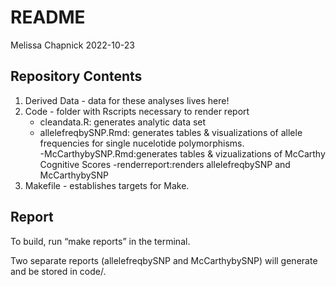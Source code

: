 README
================
Melissa Chapnick
2022-10-23

## Repository Contents

1)  Derived Data - data for these analyses lives here!
2)  Code - folder with Rscripts necessary to render report
    -   cleandata.R: generates analytic data set
    -   allelefreqbySNP.Rmd: generates tables & visualizations of allele
        frequencies for single nucelotide polymorphisms.  
        -McCarthybySNP.Rmd:generates tables & vizualizations of McCarthy
        Cognitive Scores -renderreport:renders allelefreqbySNP and
        McCarthybySNP  
3)  Makefile - establishes targets for Make.

## Report

To build, run “make reports” in the terminal.

Two separate reports (allelefreqbySNP and McCarthybySNP) will generate
and be stored in code/.
